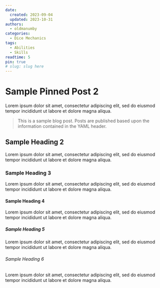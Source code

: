 ```yaml
---
date:
  created: 2023-09-04
  updated: 2023-10-31
authors:
  - oldmanumby
categories:
  - Dice Mechanics
tags:
  - Abilities
  - Skills
readtime: 5
pin: true
# slug: slug here
---
```


# Sample Pinned Post 2

Lorem ipsum dolor sit amet, consectetur adipiscing elit, sed do eiusmod tempor incididunt ut labore et dolore magna aliqua.

>This is a sample blog post. Posts are published based upon the information contained in the YAML header.

## Sample Heading 2

Lorem ipsum dolor sit amet, consectetur adipiscing elit, sed do eiusmod tempor incididunt ut labore et dolore magna aliqua.

### Sample Heading 3

Lorem ipsum dolor sit amet, consectetur adipiscing elit, sed do eiusmod tempor incididunt ut labore et dolore magna aliqua.

#### Sample Heading 4

Lorem ipsum dolor sit amet, consectetur adipiscing elit, sed do eiusmod tempor incididunt ut labore et dolore magna aliqua.

##### Sample Heading 5

Lorem ipsum dolor sit amet, consectetur adipiscing elit, sed do eiusmod tempor incididunt ut labore et dolore magna aliqua.

###### Sample Heading 6

Lorem ipsum dolor sit amet, consectetur adipiscing elit, sed do eiusmod tempor incididunt ut labore et dolore magna aliqua.
